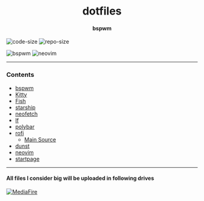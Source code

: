 <div align="center">
<h1>dotfiles</h1>
<h4>bspwm</h4>
</div>

![code-size](https://img.shields.io/github/languages/code-size/ImRayy/dotfiles)
![repo-size](https://img.shields.io/github/repo-size/ImRayy/dotfiles?style=for-the-badge)


![bspwm](https://i.postimg.cc/MZrRqf6x/homescreen-bspwm.png)
![neovim](https://i.postimg.cc/PfcQdwmw/neovim.png)

---
### Contents
- [bspwm](https://github.com/ImRayy/dotfiles/tree/master/.config/bspwm)
- [Kitty](https://github.com/ImRayy/dotfiles/tree/master/.config/kitty)
- [Fish](https://github.com/ImRayy/dotfiles/tree/master/.config/fish)
- [starship](https://github.com/ImRayy/dotfiles/blob/master/.config/starship.toml)
- [neofetch](https://github.com/ImRayy/dotfiles/blob/master/.config/neofetch)
- [lf](https://github.com/ImRayy/dotfiles/blob/master/.config/lf)
- [polybar](https://github.com/ImRayy/dotfiles/blob/master/.config/polybar)
- [rofi](https://github.com/ImRayy/dotfiles/blob/master/.config/rofi)
    - [Main Source](https://github.com/adi1090x/rofi)
- [dunst](https://github.com/ImRayy/dotfiles/blob/master/.config/dunst)
- [neovim](https://github.com/ImRayy/dotfiles/blob/master/.config/nvim)
- [startpage](https://github.com/ImRayy/dotfiles/blob/master/Startpage)

---
#### All files I consider big will be uploaded in following drives
[![MediaFire](https://img.shields.io/badge/MediaFire-9cf?style=for-the-badge&logo=Mediafire&?logoColor=violet)](https://www.mediafire.com/folder/ue70r5fnbyxp6/dotfiles)
